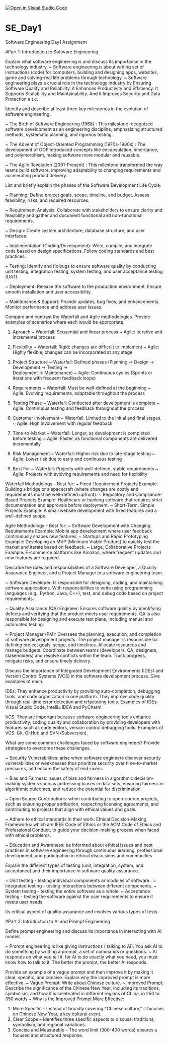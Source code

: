 [![Open in Visual Studio Code](https://classroom.github.com/assets/open-in-vscode-2e0aaae1b6195c2367325f4f02e2d04e9abb55f0b24a779b69b11b9e10269abc.svg)](https://classroom.github.com/online_ide?assignment_repo_id=18370032&assignment_repo_type=AssignmentRepo)
# SE_Day1
Software Engineering Day1 Assignment

#Part 1: Introduction to Software Engineering

Explain what software engineering is and discuss its importance in the technology industry. 
~ Software engineering is about  writing set of instructions (code) for computers,   building and designing apps, websites, game and solving-real life problems through technology.
~ Software engineering plays a crucial role in the technology industry by Ensuring Software Quality and Reliability, it Enhances Productivity and Efficiency. It Supports Scalability and Maintainability. And  it Improves Security and Data Protection e.t.c.


Identify and describe at least three key milestones in the evolution of software engineering.

~ The Birth of Software Engineering (1968) :  This milestone recognized software development as an engineering discipline, emphasizing structured methods, systematic planning, and rigorous testing.

~ The Advent of Object-Oriented Programming (1970s-1980s) : The development of OOP introduced concepts like encapsulation, inheritance, and polymorphism, making software more modular and reusable.

~ The Agile Revolution (2001-Present) : This milestone transformed the way teams build software, improving adaptability to changing requirements and accelerating product delivery.


List and briefly explain the phases of the Software Development Life Cycle. 

~ Planning: Define project goals, scope, timeline, and budget. Assess       
  feasibility, risks, and required resources.

~ Requirement Analysis: Collaborate with stakeholders to ensure clarity and 
  feasibility and gather and document functional and non-functional requirements.

~ Design: Create system architecture, database structure, and user interfaces.

~ Implementation (Coding/Development): Write, compile, and integrate code based on 
  design specifications. Follow coding standards and best practices.

~ Testing: Identify and fix bugs to ensure software quality by conducting unit 
  testing, integration testing, system testing, and user acceptance testing (UAT).

~ Deployment: Release the software to the production environment.
  Ensure smooth installation and user accessibility.

~ Maintenance & Support: Provide updates, bug fixes, and enhancements.
  Monitor performance and address user issues.


Compare and contrast the Waterfall and Agile methodologies. Provide examples of scenarios where each would be appropriate.

  1. Aproach
     ~ Waterfall: Sequential and linear process
     ~ Agile: Iterative and incremental process

  2. Flexibility
     ~ Waterfall: Rigid; changes are difficult to implement
     ~ Agile: Highly flexible; changes can be incorporated at any stage

  3. Project Structure
     ~ Waterfall: Defined phases (Planning → Design → Development → Testing →     
       Deployment → Maintenance)
     ~ Agile: Continuous cycles (Sprints or iterations with frequent feedback 
       loops)

  4. Requirements
     ~ Waterfall: Must be well-defined at the beginning
     ~ Agile: Evolving requirements, adaptable throughout the process

  5. Testing Phase
     ~ Waterfall: Conducted after development is complete
     ~ Agile: Continuous testing and feedback throughout the process

 6. Customer Involvement
    ~  Waterfall: Limited to the initial and final stages.
     ~ Agile: High involvement with regular feedback

 7. Time-to-Market
     ~  Waterfall: Longer, as development is completed before testing
     ~ Agile: Faster, as functional components are delivered incrementally
    

 8. Risk Management
     ~  Waterfall: Higher risk due to late-stage testing
     ~ Agile: Lower risk due to early and continuous testing

 9. Best For
     ~  Waterfall: Projects with well-defined, stable requirements
     ~ Agile: Projects with evolving requirements and need for flexibility
    
Waterfall Methodology – Best for:
~ Fixed-Requirement Projects Example: Building a bridge or a spacecraft (where changes are costly and requirements must be well-defined upfront).
~ Regulatory and Compliance-Based Projects Example: Healthcare or banking software that requires strict documentation and approvals before deployment.
~ Short-Term, Simple Projects Example: A small website development with fixed features and a well-defined scope.

Agile Methodology – Best for:
~ Software Development with Changing Requirements Example: Mobile app    development where user feedback continuously shapes new features.
~ Startups and Rapid Prototyping Example: Developing an MVP (Minimum Viable Product) to quickly test the market and iterate based on feedback.
~ Large, Collaborative Projects Example: E-commerce platforms like Amazon, where frequent updates and new features are required.

Describe the roles and responsibilities of a Software Developer, a Quality Assurance Engineer, and a Project Manager in a software engineering team.

~ Software Developer: Is responsible for designing, coding, and maintaining software applications. With responsibilities to write using programming languages (e.g., Python, Java, C++), test, and debug code based on project requirements.
  
~ Quality Assurance (QA) Engineer: Ensures software quality by identifying defects and verifying that the product meets user requirements. QA is also responsible for designing and execute test plans, including manual and automated testing.

~ Project Manager (PM): Oversees the planning, execution, and completion of software development projects. The project manager is responsible for defining project goals, scope, and timelines. Allocate resources and manage budgets. Coordinate between teams (developers, QA, designers, stakeholders) and resolve conflicts within the team. Track progress, mitigate risks, and ensure timely delivery.


Discuss the importance of Integrated Development Environments (IDEs) and Version Control Systems (VCS) in the software development process. Give examples of each.

IDEs: They enhance productivity by providing auto-completion, debugging tools, and code organization in one platform. They improve     code quality through real-time error detection and refactoring tools.
Examples of IDEs: Visual Studio Code, IntelliJ IDEA and PyCharm.

VCS: They are important because software engineering tools enhance productivity, coding quality and collaboration by providing developers   with features such as code editors, version control debugging tools.
Examples of VCS: Git, GitHub and SVN (Subversion).


What are some common challenges faced by software engineers? Provide strategies to overcome these challenges.

~ Security Vulnerabilities: arise when software engineers discover security vulnerabilities or weeknesses thus  prioritize security over time-to-market pressures, and ensure the safety of end-users.

~ Bias and Fairness: issues of bias and fairness in algorithmic decision-making systems such as addressing biases in data sets, ensuring fairness in algorithmic outcomes, and reduce the potential for discrimination.

~ Open Source Contributions: when contributing to open-source projects, such as ensuring proper attribution, respecting licensing agreements, and contributing to projects that align with ethical values and goals.

~ Adhere to ethical standards in their work:
Ethical Decision-Making Frameworks: which are IEEE Code of Ethics or the ACM Code of Ethics and Professional Conduct, to guide your decision-making process when faced with ethical problems.

~ Education and Awareness: be informed about ethical issues and best practices in software engineering through continuous learning, professional development, and participation in ethical discussions and communities.

Explain the different types of testing (unit, integration, system, and acceptance) and their importance in software quality assurance.

  ~ Unit testing - testing individual components or modules of software..
  ~ Integrated testing - testing interactions between different components.
  ~ System testing - testing the entire software as a whole.
  ~ Acceptance testing - testing the software against the user requirements to ensure it meets user needs.
  
  Its critical aspect of quality assurance and involves various types of tests.


#Part 2: Introduction to AI and Prompt Engineering


Define prompt engineering and discuss its importance in interacting with AI models.

~ Prompt engineering is like giving instructions ( talking to AI). You ask AI to do something by writting a prompt, a set of commands or questions.
~ AI responds on what you tell it. for AI to do exactly what you need, you must know how to talk to it. The better the prompt, the better AI responds.


Provide an example of a vague prompt and then improve it by making it clear, specific, and concise. Explain why the improved prompt is more effective.
~ Vague Prompt: Write about Chinese culture.
~ Improved Prompt: Describe the significance of the Chinese New Year, including its traditions, symbolism, and how it is celebrated in different regions of China, in 250 to 350 words
~ Why is the Improved Prompt More Effective:
1. More Specific – Instead of broadly covering "Chinese culture," it focuses on Chinese New Year, a key cultural event.
2. Clear Scope – Identifies three specific aspects to discuss: traditions, symbolism, and regional variations.
3. Concise and Measurable – The word limit (300-400 words) ensures a focused and structured response.
